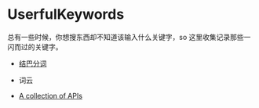 # UserfulKeywords
总有一些时候，你想搜东西却不知道该输入什么关键字，so 这里收集记录那些一闪而过的关键字。

* [结巴分词](https://github.com/fxsjy/jieba)
* 词云

* [ A collection of APIs](https://github.com/TonnyL/Awesome_APIs)
